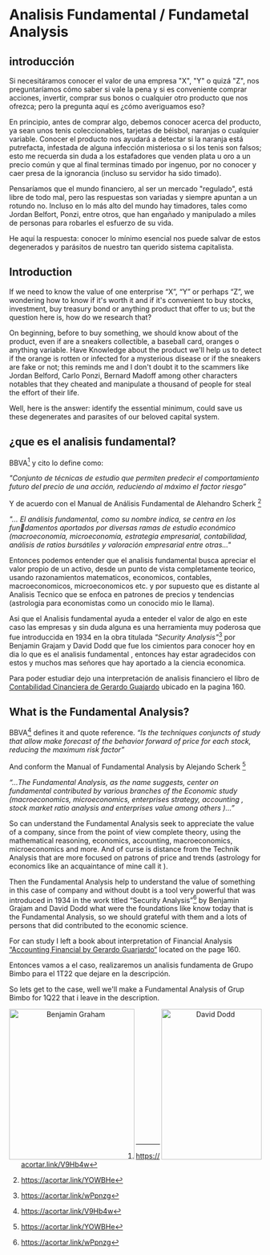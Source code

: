 # Analisis Fundamental / Fundametal Analysis

## introducción




Si necesitáramos conocer el valor de una empresa "X", "Y" o quizá "Z", nos preguntaríamos cómo saber si vale la pena y si es conveniente comprar acciones, invertir, comprar sus bonos o cualquier otro producto que nos ofrezca; pero la pregunta aquí es ¿cómo averiguamos eso?

En principio, antes de comprar algo, debemos conocer acerca del producto, ya sean unos tenis coleccionables, tarjetas de béisbol, naranjas o cualquier variable. Conocer el producto nos ayudará a detectar si la naranja está putrefacta, infestada de alguna infección misteriosa o si los tenis son falsos; esto me recuerda sin duda a los estafadores que venden plata u oro a un precio común y que al final terminas timado por ingenuo, por no conocer y caer presa de la ignorancia (incluso su servidor ha sido timado).

Pensaríamos que el mundo financiero, al ser un mercado "regulado", está libre de todo mal, pero las respuestas son variadas y siempre apuntan a un rotundo no. Incluso en lo más alto del mundo hay timadores, tales como Jordan Belfort, Ponzi, entre otros, que han engañado y manipulado a miles de personas para robarles el esfuerzo de su vida.

He aquí la respuesta: conocer lo mínimo esencial nos puede salvar de estos degenerados y parásitos de nuestro tan querido sistema capitalista.

## Introduction 

If we need to know the value of one enterprise “X”, “Y” or perhaps “Z”, we wondering how to know if it's worth it and if it's convenient to buy stocks, investment, buy treasury bond or anything product that offer to us; but the question here is, how do we research that?

On beginning, before to buy something, we should know about of the product, even if are a sneakers collectible, a baseball card, oranges o anything variable.
Have Knowledge about the product we'll help us to detect if the orange is rotten or infected for a mysterious disease or if the sneakers are fake or not; this reminds me and I don't doubt it to the  scammers like Jordan Belford, Carlo Ponzi, Bernard Madoff among other characters notables that they cheated and manipulate a thousand of people for steal the effort of their life.

Well, here is the answer: identify the essential minimum, could save us  these degenerates and parasites of our beloved capital system.



## ¿que es el analisis fundamental?

BBVA[^1] y cito lo define como: 


_"Conjunto de técnicas de estudio que permiten predecir el 
comportamiento futuro del precio de una acción, reduciendo al 
máximo el factor riesgo”_ 

Y de acuerdo con el Manual de Análisis Fundamental de Alehandro Scherk [^2]

_"... El análisis fundamental, como su nombre indica, se centra en los fundamentos aportados por diversas ramas de estudio económico (macroeconomía, microeconomía, estrategia empresarial, contabilidad, 
análisis de ratios bursátiles y valoración empresarial entre otras..."_


Entonces podemos entender que el analisis fundamental busca apreciar el valor propio de un activo, desde un punto de vista completamente teorico, usando razonamientos matematicos, economicos, contables, macroeconomicos, microeconomicos etc. y por supuesto que es distante al Analisis Tecnico que se enfoca en patrones de precios y tendencias (astrologia para economistas como un conocido mio le llama).

Asi que el Analisis fundamental ayuda a enteder el valor de algo en este caso las empresas y sin duda alguna es una herramienta muy poderosa que fue introduccida en 1934 en la obra titulada _"Security Analysis"_[^3] por Benjamin Grajam y David Dodd que fue los cimientos para conocer hoy en dia lo que es el analisis fundamental , entonces hay estar agradecidos con estos y muchos mas señores que hay aportado a la ciencia economica. 


Para poder estudiar dejo una interpretación de analisis financiero el libro de [Contabilidad Cinanciera de Gerardo Guajardo](https://clea.edu.mx/biblioteca/files/original/e23f70cdbd8ebb07228b167f869c522d.pdf) ubicado en la pagina 160.

## What is the Fundamental Analysis?


BBVA[^1] defines it and quote reference. 
_“Is the techniques conjuncts of study that allow make forecast of the behavior forward of price for each stock, reducing the maximum risk factor”_

And conform the Manual of Fundamental Analysis by Alejando Scherk [^2]

_“…The Fundamental Analysis, as the name suggests, center on fundamental contributed by various branches of the Economic study (macroeconomics, microeconomics, enterprises strategy, accounting , stock market ratio analysis and enterprises value among others )…”_ 

So can understand the Fundamental Analysis seek to appreciate the value of a company, since from the point of view complete theory, using the mathematical reasoning, economics, accounting, macroeconomics, microeconomics and more. And of curse is distance from the Technik Analysis that are more focused on patrons of price and trends (astrology for economics like an acquaintance of mine call it ).

Then the Fundamental Analysis help to understand the value of something in this case of company and without doubt  is a tool very powerful that was introduced in 1934 in the work titled “Security Analysis”[^3]  by Benjamin Grajam and David Dodd what were the foundations like know today that is the Fundamental Analysis, so we should  grateful  with them and a lots of persons that did contributed to the economic science.  

For can study I left a book about interpretation of Financial Analysis [“Accounting Financial by Gerardo Guarjardo“](https://clea.edu.mx/biblioteca/files/original/e23f70cdbd8ebb07228b167f869c522d.pdf)  located on the page 160.

Entonces vamos a el caso, realizaremos un analisis fundamenta de Grupo Bimbo para el 1T22 que dejare en la descripción.


So lets get to the case, well we'll make a Fundamental Analysis of Grup Bimbo for  1Q22 that i leave in the description.




<div style="text-align: center;">
  <img src="https://tradersarea.pl/wp-content/uploads/2017/01/Benjamin_Graham_foto.jpg" width="250" height="300" alt="Benjamin Graham" align="left">
  <img src="https://upload.wikimedia.org/wikipedia/commons/thumb/a/a8/David_LeFevre_Dodd.jpg/1920px-David_LeFevre_Dodd.jpg" width="200" height="300" alt="David Dodd" align="right">
</div>
<br> <!-- Salto de línea -->
<br> <!-- Salto de línea -->
<br> <!-- Salto de línea -->
<br> <!-- Salto de línea -->
<br> <!-- Salto de línea -->
<br> <!-- Salto de línea -->
<br> <!-- Salto de línea -->
<br> <!-- Salto de línea -->
<br> <!-- Salto de línea -->
<br> <!-- Salto de línea -->
<br> <!-- Salto de línea -->
<br> <!-- Salto de línea -->
<br> <!-- Salto de línea -->
<br> <!-- Salto de línea -->
<br> <!-- Salto de línea -->

[^1]:https://acortar.link/V9Hb4w
[^2]:https://acortar.link/YOWBHe
[^3]:https://acortar.link/wPpnzg

